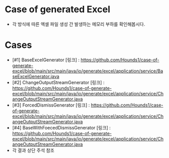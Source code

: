 # Case of generated Excel
- 각 방식에 따른 엑셀 파일 생성 간 발생하는 메모리 부하를 확인해봅시다.

# Cases
- [#1] BaseExcelGenerator [링크] : https://github.com/Hounds1/case-of-generate-excel/blob/main/src/main/java/io/generate/excel/application/service/BaseExcelGenerator.java
- [#2] ChangeOutputStreamGenerator [링크] : https://github.com/Hounds1/case-of-generate-excel/blob/main/src/main/java/io/generate/excel/application/service/ChangeOutputStreamGenerator.java
- [#3] ForcedDismissGenerator [링크] : https://github.com/Hounds1/case-of-generate-excel/blob/main/src/main/java/io/generate/excel/application/service/ChangeOutputStreamGenerator.java
- [#4] BaseWithFoecedDismissGenerator [링크] : https://github.com/Hounds1/case-of-generate-excel/blob/main/src/main/java/io/generate/excel/application/service/ChangeOutputStreamGenerator.java
- 각 결과 상단 주석 참조
